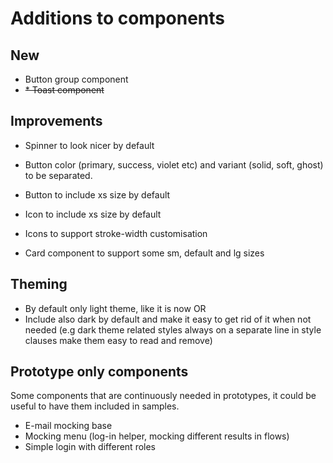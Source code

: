 # Additions to components

## New

* Button group component
* ~~* Toast component~~

## Improvements

* Spinner to look nicer by default

* Button color (primary, success, violet etc) and variant (solid, soft, ghost) to be separated.
* Button to include xs size by default

* Icon to include xs size by default
* Icons to support stroke-width customisation

* Card component to support some sm, default and lg sizes

## Theming

* By default only light theme, like it is now
  OR
* Include also dark by default and make it easy to get rid of it when not needed (e.g dark theme related styles always
  on a separate line in style clauses make them easy to read and remove)

## Prototype only components

Some components that are continuously needed in prototypes, it could be useful to have them included in samples.

* E-mail mocking base
* Mocking menu (log-in helper, mocking different results in flows)
* Simple login with different roles
